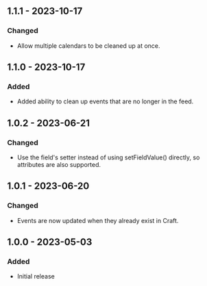 ## 1.1.1 - 2023-10-17
### Changed
- Allow multiple calendars to be cleaned up at once.

## 1.1.0 - 2023-10-17
### Added
- Added ability to clean up events that are no longer in the feed.

## 1.0.2 - 2023-06-21
### Changed
- Use the field's setter instead of using setFieldValue() directly, so attributes are also supported.

## 1.0.1 - 2023-06-20
### Changed
- Events are now updated when they already exist in Craft.

## 1.0.0 - 2023-05-03
### Added
- Initial release
